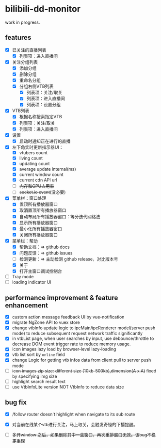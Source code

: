 # bilibili-dd-monitor

work in progress.

## features
- [x] 已关注的直播列表
  - [x] 列表项：进入直播间
- [x] 关注分组列表
  - [x] 添加分组
  - [x] 删除分组
  - [x] 重命名分组
  - [x] 分组右侧VTB列表
    - [x] 列表项：关注/取关
    - [x] 列表项：进入直播间
    - [x] 列表项：设置分组
- [x] VTB列表
  - [x] 根据名称搜索指定VTB
  - [x] 列表项：关注/取关
  - [x] 列表项：进入直播间
- [x] 设置
  - [x] 启动时通知正在进行的直播
- [x] 左下角实时更新指示器UI：
  - [x] vtubers count
  - [x] living count
  - [x] updating count
  - [x] average update internal(ms)
  - [x] current window count
  - [x] current cdn API url
  - [ ] ~~内存和GPU占用率~~
  - [ ] ~~socket.io event~~(没必要)
- [x] 菜单栏：窗口处理
    - [x] 置顶所有播放器窗口
    - [x] 取消置顶所有播放器窗口
    - [x] 自动布局所有播放器窗口：等分迭代网格法
    - [x] 显示所有播放器窗口
    - [x] 最小化所有播放器窗口
    - [x] 关闭所有播放器窗口
- [x] 菜单栏：帮助
    - [x] 帮助文档：=> github docs
    - [x] 问题反馈：=> github issues
    - [ ] 检测更新：=> 主动检测 github release，对比版本号
    - [x] 关于
    - [x] 打开主窗口调试控制台
- [ ] Tray mode
- [ ] loading indicator UI

## performance improvement & feature enhancement
- [x] custom action message feedback UI by vue-notification
- [x] migrate NgZone API to vuex store
- [x] change vtbInfo update logic to ipcMain/ipcRenderer model(server push mode) to
reduce subsequent request network traffic significantly 
- [x] in vtbList page, when user searches by input, use debounce/throttle to decrease DOM event trigger rate to reduce memory usage.
- [x] icon images lazy load by browser-level lazy-loading
- [x] vtb list sort by `online` field
- [x] change Logic for getting vtb infos data from client pull to server push mode
- [ ] ~~icon images zip size: different size (10kb-500kb),dimension(A x A)~~ fixed by specifying img size
- [ ] highlight search result text
- [ ] use VtbInfoLite version NOT VtbInfo to reduce data size

## bug fix
- [x] /follow router doesn't highlight when navigate to its sub route
- [x] 对当前在线某个vtb进行关注，马上取关，会触发奇怪的下播提醒。
- [ ] ~~多开window 之后，如果删除其中一些窗口，再次重排窗口无效。该bug不稳定重现~~


